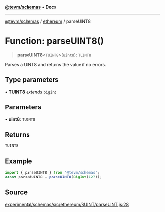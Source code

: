 [**@tevm/schemas**](../../README.md) • **Docs**

***

[@tevm/schemas](../../modules.md) / [ethereum](../README.md) / parseUINT8

# Function: parseUINT8()

> **parseUINT8**\<`TUINT8`\>(`uint8`): `TUINT8`

Parses a UINT8 and returns the value if no errors.

## Type parameters

• **TUINT8** *extends* `bigint`

## Parameters

• **uint8**: `TUINT8`

## Returns

`TUINT8`

## Example

```ts
import { parseUINT8 } from '@tevm/schemas';
const parsedUINT8 = parseUINT8(BigInt(127));
```

## Source

[experimental/schemas/src/ethereum/SUINT/parseUINT.js:28](https://github.com/evmts/tevm-monorepo/blob/main/experimental/schemas/src/ethereum/SUINT/parseUINT.js#L28)

